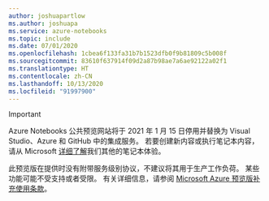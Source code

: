 ```yaml
---
author: joshuapartlow
ms.author: joshuapa
ms.service: azure-notebooks
ms.topic: include
ms.date: 07/01/2020
ms.openlocfilehash: 1cbea6f133fa31b7b1523dfb0f9b81809c5b008f
ms.sourcegitcommit: 83610f637914f09d2a87b98ae7a6ae92122a02f1
ms.translationtype: HT
ms.contentlocale: zh-CN
ms.lasthandoff: 10/13/2020
ms.locfileid: "91997900"
---
```

> [!IMPORTANT]
> Azure Notebooks 公共预览网站将于 2021 年 1 月 15 日停用并替换为 Visual Studio、Azure 和 GitHub 中的集成服务。 若要创建新内容或执行笔记本内容，请从 Microsoft [详细了解](https://aka.ms/aznb-notebooks-at-msft/)我们其他的笔记本体验。
>
> 此预览版在提供时没有附带服务级别协议，不建议将其用于生产工作负荷。 某些功能可能不受支持或者受限。
> 有关详细信息，请参阅 [Microsoft Azure 预览版补充使用条款](https://azure.microsoft.com/support/legal/preview-supplemental-terms/)。
